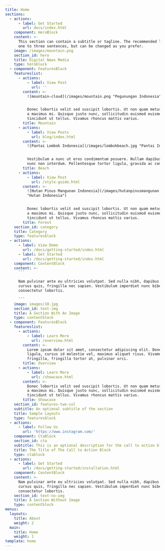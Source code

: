 ```yaml
---
title: Home
sections:
  - actions:
      - label: Get Started
        url: docs/index.html
    component: HeroBlock
    content: >-
      This section can contain a subtitle or tagline. The recommended length is
      one to three sentences, but can be changed as you prefer.
    image: /images/mountain.png
    section_id: hero
    title: Digital News Media
    type: heroblock
  - component: FeaturesBlock
    featureslist:
      - actions:
          - label: View Post
            url: ''
        content: >-
          ![mountain-cloud](/images/mountain.png "Pegunungan Indonesia")


          Donec lobortis velit sed suscipit lobortis. Ut non quam metus. Nullam
          a maximus mi. Quisque justo nunc, sollicitudin euismod euismod at,
          tincidunt ut tellus. Vivamus rhoncus mattis varius.
        title: Mountain
      - actions:
          - label: View Posts
            url: blog/index.html
        content: >-
          ![Pantai Lombok Indonesia](/images/lombokbeach.jpg "Pantai Indonesia")


          Vestibulum a nunc ut eros condimentum posuere. Nullam dapibus quis
          nunc non interdum. Pellentesque tortor ligula, gravida ac commodo eu.
        title: Beach
      - actions:
          - label: View Post
            url: /style-guide.html
        content: >-
          ![Hutan Pinus Mangunan Indonesia](/images/hutanpinusmangunan.jpg
          "Hutan Indonesia")


          Donec lobortis velit sed suscipit lobortis. Ut non quam metus. Nullam
          a maximus mi. Quisque justo nunc, sollicitudin euismod euismod at,
          tincidunt ut tellus. Vivamus rhoncus mattis varius.
        title: Forest
    section_id: category
    title: Category
    type: featuresblock
  - actions:
      - label: View Demo
        url: /docs/getting-started/index.html
      - label: Get Started
        url: /docs/getting-started/index.html
    component: ContentBlock
    content: >-
      ```

      Nam pulvinar ante eu ultricies volutpat. Sed nulla nibh, dapibus sit amet
      cursus quis, fringilla nec sapien. Vestibulum imperdiet nunc bibendum
      consectetur lobortis.

      ```
    image: images/10.jpg
    section_id: text-img
    title: A Section With An Image
    type: contentblock
  - component: FeaturesBlock
    featureslist:
      - actions:
          - label: Learn More
            url: /overview.html
        content: >-
          Lorem ipsum dolor sit amet, consectetur adipiscing elit. Donec nisl
          ligula, cursus id molestie vel, maximus aliquet risus. Vivamus in nibh
          fringilla, fringilla tortor at, pulvinar orci.
        title: Overview
      - actions:
          - label: Learn More
            url: /showcase.html
        content: >-
          Donec lobortis velit sed suscipit lobortis. Ut non quam metus. Nullam
          a maximus mi. Quisque justo nunc, sollicitudin euismod euismod at,
          tincidunt ut tellus. Vivamus rhoncus mattis varius.
        title: Showcase
    section_id: features-two-col
    subtitle: An optional subtitle of the section
    title: Sample Layouts
    type: featuresblock
  - actions:
      - label: Follow Us
        url: 'https://www.instagram.com/'
    component: CtaBlock
    section_id: cta
    subtitle: This is an optional description for the call to action block.
    title: The Title of The Call to Action Block
    type: ctablock
  - actions:
      - label: Get Started
        url: /docs/getting-started/installation.html
    component: ContentBlock
    content: >-
      Nam pulvinar ante eu ultricies volutpat. Sed nulla nibh, dapibus sit amet
      cursus quis, fringilla nec sapien. Vestibulum imperdiet nunc bibendum
      consectetur lobortis.
    section_id: text-no-img
    title: A Section Without Image
    type: contentblock
menus:
  layouts:
    title: About
    weight: 2
  main:
    title: Home
    weight: 1
template: home
---
```


